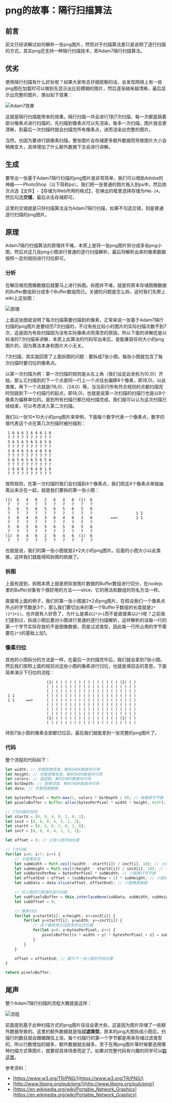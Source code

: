 # png的故事：隔行扫描算法

## 前言

前文已经讲解过如何解析一张png图片，然而对于扫描算法里只是说明了逐行扫描的方式。其实png还支持一种隔行扫描技术，即Adam7隔行扫描算法。

## 优劣

使用隔行扫描有什么好处呢？如果大家有去仔细观察的话，会发现网络上有一些png图在加载时可以做到先显示出比较模糊的图片，然后逐渐越来越清晰，最后显示出完整的图片，类似如下效果：


![Adam7效果](../images/Adam7_make_awesome_face.gif)

这就是隔行扫描能带来的效果。隔行扫描一共会进行1到7次扫描，每一次都是跳着部分像素点进行扫描的，先扫描到像素点可以先渲染，每多一次扫描，图片就会更清晰，到最后一次扫描时就会扫描完所有像素点，进而渲染出完整的图片。

当然，也因为要进行跳像素扫描，整张图片会存储更多额外数据而导致图片大小会稍微变大，具体增加了什么额外数据下文会进行讲解。

## 生成

要导出一张基于Adam7隔行扫描的png图片是非常简单，我们可以借助Adobe的神器——PhotoShop（以下简称ps）。我们把一张普通的图片拖入到ps中，然后依次点选【文件】-【存储为Web所用的格式】，在弹出的框里选择存储为`PNG-24`，然后勾选**交错**，最后点击存储即可。

这里的交错就是只将扫描算法设为Adam7隔行扫描，如果不勾选交错，则是普通逐行扫描的png图片。

## 原理

Adam7隔行扫描算法的原理并不难，本质上是将一张png图片拆分成多张png小图，然后对这几张png小图进行普通的逐行扫描解析，最后将解析出来的像素数据按照一定的规则进行归位即可。

### 分析

在解压缩完图像数据后就要马上进行拆图。拆图并不难，就是将原本存储图像数据的Buffer数组拆分成多个Buffer数组而已。关键的问题是怎么拆，这时我们先祭上wiki上这张图：

![原理](../images/Adam7_passes.gif)

上面这张图就说明了每次扫描需要扫描到的像素，正常来说一张基于Adam7隔行扫描的png图片是要经历7次扫描的，不过有些比较小的图片的实际扫描次数不到7次，这是因为有些扫描因为没有实际像素点而落空的原因，所以下面的讲解还是以标准的7次扫描来讲解，本质上此算法的代码写出来后，是能兼容任何大小的png图片的，因为算法本身和图片大小无关。

7次扫描，其实就回答了上面拆图的问题：要拆成7张小图。每张小图就包含了每次扫描时要归位的像素点。

以第一次扫描为例：第一次扫描的规则是从左上角（我们设定此坐标为(0,0)）开始，那么它扫描到的下一个点是同一行上一个点往右偏移8个像素，即(8,0)。以此类推，再下一个点就是(16,0)、（24,0）等。当当前行所有符合规则的点都扫描完时则跳到下一个扫描行的起点，即(8,0)，也就是说第一次扫描的扫描行也是以8个像素为偏移单位的。直到所有扫描行都已经扫描完成，我们就可以认为这次扫描已经结束，可以考虑进入第二次扫描。

我们以一张10\*10大小的png图片来举例，下面每个数字代表一个像素点，数字的值代表这个点在第几次扫描时被扫描到：

```
 1 6 4 6 2 6 4 6 1 6
 7 7 7 7 7 7 7 7 7 7
 5 6 5 6 5 6 5 6 5 6
 7 7 7 7 7 7 7 7 7 7
 3 6 4 6 3 6 4 6 3 6
 7 7 7 7 7 7 7 7 7 7
 5 6 5 6 5 6 5 6 5 6
 7 7 7 7 7 7 7 7 7 7
 1 6 4 6 2 6 4 6 1 6
 7 7 7 7 7 7 7 7 7 7
```

按照规则，在第一次扫描时我们会扫描到4个像素点，我们把这4个像素点单独抽离出来合在一起，就是我们要拆的第一张小图：

```
(1)  6   4   6   2   6   4   6  (1)  6
 7   7   7   7   7   7   7   7   7   7
 5   6   5   6   5   6   5   6   5   6
 7   7   7   7   7   7   7   7   7   7                   1 1
 3   6   4   6   3   6   4   6   3   6        ==>        1 1
 7   7   7   7   7   7   7   7   7   7
 5   6   5   6   5   6   5   6   5   6
 7   7   7   7   7   7   7   7   7   7
(1)  6   4   6   2   6   4   6  (1)  6
 7   7   7   7   7   7   7   7   7   7
```

也就是说，我们的第一张小图就是2\*2大小的png图片。后面的小图大小以此类推，这样我们就能得知拆图的依据了。

### 拆图

上面有提到，拆图本质上就是把存放图片数据的Buffer数组进行切分，在nodejs里的Buffer对象有个很好用的方法——slice，它的用法和数组的同名方法一样。

直接用上面的例子，我们的第一张小图是2\*2点png图片，在假设我们一个像素点所占的字节数是3个，那么我们要切出来的第一个Buffer子数组的长度就是`2*(2*3+1)`。也许就有人好奇了，为什么是乘以`2*3+1`而不是直接乘以`2*3`呢？之前我们提到过，拆成小图后要对小图进行普通的逐行扫描解析，这样解析的话每一行的第一个字节实际存放的不是图像数据，而是过滤类型，因此每一行所占用的字节需要在`2*3`的基础上加1。

### 像素归位

其他的小图拆分的方法是一样，在最后一次扫描完毕后，我们就会拿到7张小图。然后我们按照上面的规则对这些小图的像素进行归位，也就是填回去的意思。下面简单演示下归位的流程：

```
                  (1) ( ) ( ) ( ) ( ) ( ) ( ) ( ) (1) ( )
                  ( ) ( ) ( ) ( ) ( ) ( ) ( ) ( ) ( ) ( )
                  ( ) ( ) ( ) ( ) ( ) ( ) ( ) ( ) ( ) ( )
 1 1              ( ) ( ) ( ) ( ) ( ) ( ) ( ) ( ) ( ) ( )
 1 1     ==>      ( ) ( ) ( ) ( ) ( ) ( ) ( ) ( ) ( ) ( )
                  ( ) ( ) ( ) ( ) ( ) ( ) ( ) ( ) ( ) ( )
                  ( ) ( ) ( ) ( ) ( ) ( ) ( ) ( ) ( ) ( )
                  ( ) ( ) ( ) ( ) ( ) ( ) ( ) ( ) ( ) ( )
                  (1) ( ) ( ) ( ) ( ) ( ) ( ) ( ) (1) ( )
                  ( ) ( ) ( ) ( ) ( ) ( ) ( ) ( ) ( ) ( )
```

待到7张小图的像素全部都归位后，最后我们就能拿到一张完整的png图片了。

### 代码

整个流程的代码如下：

```js
let width; // 完整图像宽度，解析IHDR数据块可得
let height; // 完整图像高度，解析IHDR数据块可得
let colors; // 通道数，解析IHDR数据块可得
let bitDepth; // 图像深度，解析IHDR数据块可得
let data; // 完整图像数据

let bytesPerPixel = Math.max(1, colors * bitDepth / 8); // 每像素字节数
let pixelsBuffer = Buffer.alloc(bytesPerPixel * width * height, 0xFF); // 用来存放最后解析出来的图像数据

// 7次扫描的规则
let startX = [0, 0, 4, 0, 2, 0, 1];
let incX = [8, 8, 8, 4, 4, 2, 2];
let startY = [0, 4, 0, 2, 0, 1, 0];
let incY = [8, 8, 4, 4, 2, 2, 1];

let offset = 0; // 记录小图开始位置

// 7次扫描
for(let i=0; i<7; i++) {
    // 子图像信息
    let subWidth = Math.ceil((width - startY[i]) / incY[i], 10); // 小图宽度
    let subHeight = Math.ceil((height - startX[i]) / incX[i], 10); // 小图高度
    let subBytesPerRow = bytesPerPixel * subWidth; // 小图每行字节数
    let offsetEnd = offset + (subBytesPerRow + 1) * subHeight; // 小图结束位置
    let subData = data.slice(offset, offsetEnd); // 小图像素数据

    // 对小图进行普通的逐行扫描
    let subPixelsBuffer = this.interlaceNone(subData, subWidth, subHeight, bytesPerPixel, subBytesPerRow);
    let subOffset = 0;

    // 像素归位
    for(let x=startX[i]; x<height; x+=incX[i]) {
        for(let y=startY[i]; y<width; y+=incY[i]) {
            // 逐个像素拷贝回原本所在的位置
            for(let z=0; z<bytesPerPixel; z++) {
                pixelsBuffer[(x * width + y) * bytesPerPixel + z] = subPixelsBuffer[subOffset++] & 0xFF;
            }
        }
    }

    offset = offsetEnd; // 置为下一张小图的开始位置
}

return pixelsBuffer;
```

## 尾声

整个Adam7隔行扫描的流程大概就是这样：

![流程](../images/Adam7_process.png)

前面提到基于此种扫描方式的png图片往往会更大些，这是因为图片存储了一些额外数据导致的。这里的额外数据就是指**过滤类型**。原本的png大图拆成小图后，扫描行的数目就会蹭蹭蹭往上涨，每个扫描行的第一个字节都是用来存储过滤类型的，所以行数增加的越多，额外数据就会越多。至于在用png图片等时候要选用哪种扫描方式等图片，就要视具体场景而定了。如果对完整代码有兴趣的同学可以[戳这里](https://github.com/JuneAndGreen/doimg/blob/master/src/png.js)。


参考资料：

* [https://www.w3.org/TR/PNG/](https://www.w3.org/TR/PNG/)
* [http://www.libpng.org/pub/png/](http://www.libpng.org/pub/png/)
* [https://en.wikipedia.org/wiki/Portable_Network_Graphics](https://en.wikipedia.org/wiki/Portable_Network_Graphics)


